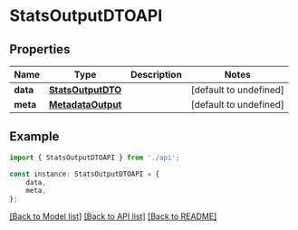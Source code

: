 # StatsOutputDTOAPI


## Properties

Name | Type | Description | Notes
------------ | ------------- | ------------- | -------------
**data** | [**StatsOutputDTO**](StatsOutputDTO.md) |  | [default to undefined]
**meta** | [**MetadataOutput**](MetadataOutput.md) |  | [default to undefined]

## Example

```typescript
import { StatsOutputDTOAPI } from './api';

const instance: StatsOutputDTOAPI = {
    data,
    meta,
};
```

[[Back to Model list]](../README.md#documentation-for-models) [[Back to API list]](../README.md#documentation-for-api-endpoints) [[Back to README]](../README.md)
